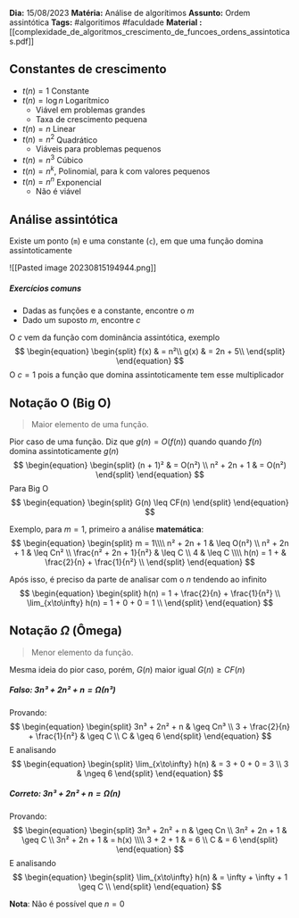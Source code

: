 **Dia:** 15/08/2023 
**Matéria:** Análise de algorítimos
**Assunto:**  Ordem assintótica
**Tags:** #algoritimos #faculdade 
**Material :** [[complexidade_de_algoritmos_crescimento_de_funcoes_ordens_assintoticas.pdf]]

## Constantes de crescimento
- $t(n)=1$ Constante  
- $t(n)=\log n$ Logarítmico 
	- Viável em problemas grandes
	- Taxa de crescimento pequena
- $t(n)=n$ Linear 
- $t(n)=n^2$ Quadrático 
	- Viáveis para problemas pequenos
- $t(n)=n^3$ Cúbico 
- $t(n)= n^k$, Polinomial, para k com valores pequenos
- $t(n)= n^n$ Exponencial 
	- Não é viável
## Análise assintótica

Existe um ponto (`m`) e uma constante (`c`), em que uma função domina assintoticamente

![[Pasted image 20230815194944.png]]

##### Exercícios comuns
- Dadas as funções e a constante, encontre o $m$
- Dado um suposto $m$, encontre $c$

O $c$ vem da função com dominância assintótica, exemplo
$$
\begin{equation} 
\begin{split}
f(x) & = n²\\
g(x) & = 2n + 5\\
\end{split}
\end{equation}
$$
O $c = 1$ pois a função que domina assintoticamente tem esse multiplicador

## Notação O (Big O)
>Maior elemento de uma função. 

Pior caso de uma função. Diz que $g(n) = O(f(n))$ quando quando $f(n)$ domina assintoticamente $g(n)$
$$
\begin{equation}
\begin{split}
(n + 1)² & = O(n²) \\
n² + 2n + 1 & = O(n²)
\end{split}
\end{equation}
$$
Para Big O
$$
\begin{equation}
\begin{split}
G(n) \leq CF(n)
\end{split}
\end{equation}
$$


Exemplo, para $m = 1$, primeiro a análise **matemática**:
$$
\begin{equation}
\begin{split}
m = 1\\\\
n² + 2n + 1 & \leq O(n²) \\
n² + 2n + 1 & \leq Cn² \\
\frac{n² + 2n + 1}{n²} & \leq C \\
4 & \leq C \\\\
h(n) = 1 + & \frac{2}{n} + \frac{1}{n²} \\
\end{split}
\end{equation}
$$

Após isso, é preciso da parte de analisar com o $n$ tendendo ao infinito
$$
\begin{equation}
\begin{split}
h(n) = 1 + \frac{2}{n} + \frac{1}{n²} \\
 \lim_{x\to\infty} h(n) =  1 + 0 + 0 = 1 \\
\end{split}
\end{equation}
$$

## Notação $\Omega$  (Ômega)
>Menor elemento da função. 

Mesma ideia do pior caso, porém, $G(n)$ maior igual $G(n) \geq CF(n)$
##### Falso: $3n³ + 2n² + n = \Omega(n³)$
Provando:
$$
\begin{equation}
\begin{split}
3n³ + 2n² + n & \geq Cn³ \\
3 + \frac{2}{n} + \frac{1}{n²} & \geq C \\
C & \geq 6
\end{split}
\end{equation}
$$
E analisando
$$
\begin{equation}
\begin{split}
\lim_{x\to\infty} h(n) & =  3 + 0 + 0 = 3 \\
3 & \ngeq 6
\end{split}
\end{equation}
$$
##### Correto: $3n³ + 2n² + n = \Omega(n)$
Provando:
$$
\begin{equation}
\begin{split}
3n³ + 2n² + n & \geq Cn \\
3n² + 2n + 1 & \geq C \\
3n² + 2n + 1 & = h(x) \\\\
3 + 2 + 1 & = 6 \\
C & = 6
\end{split}
\end{equation}
$$
E analisando
$$
\begin{equation}
	\begin{split}
		\lim_{x\to\infty} h(n) & =  \infty + \infty + 1 \geq C \\
	\end{split}
\end{equation}
$$

**Nota**: Não é possível que $n = 0$


